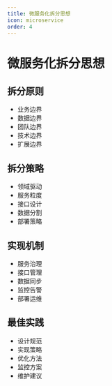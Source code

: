 ```yaml
---
title: 微服务化拆分思想
icon: microservice
order: 4
---
```


# 微服务化拆分思想

## 拆分原则
- 业务边界
- 数据边界
- 团队边界
- 技术边界
- 扩展边界

## 拆分策略
- 领域驱动
- 服务粒度
- 接口设计
- 数据分割
- 部署策略

## 实现机制
- 服务治理
- 接口管理
- 数据同步
- 监控告警
- 部署运维

## 最佳实践
- 设计规范
- 实现策略
- 优化方法
- 监控方案
- 维护建议
